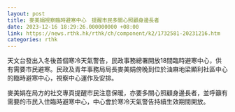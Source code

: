 ```yaml
---
layout: post
title: 麥美娟視察臨時避寒中心　提醒市民多關心照顧身邊長者
date: 2023-12-16 18:29:26.000000000 +08:00
link: https://news.rthk.hk/rthk/ch/component/k2/1732581-20231216.htm
categories: rthk
---
```


天文台發出入冬後首個寒冷天氣警告，民政事務總署開放18間臨時避寒中心，供有需要市民避寒。民政及青年事務局局長麥美娟傍晚到位於油麻地梁顯利社區中心的臨時避寒中心，視察中心運作及安排。

麥美娟在局方的社交專頁提醒市民注意保暖，亦要多關心照顧身邊長者，並呼籲有需要的市民入住臨時避寒中心，中心會於寒冷天氣警告持續生效期間開放。
